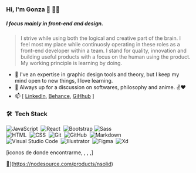 ### Hi, I'm Gonza 👋 👨‍💻
##### I focus mainly in front-end and design.
> I strive while using both the logical and creative part of the brain. I feel most my place while continuosly operating in these roles as a front-end developer within a team. I stand for quality, innovation and building useful products with a focus on the human using the product. My working principle is learning by doing.
> 
- 🌱 I've an expertise in graphic design tools and theory, but I keep my mind open to new things, I love learning.
- 💬 Always up for a discussion on softwares, philosophy and anime. ✌♥ 
- 📫 [ [LinkedIn](https://www.linkedin.com/in/gmsanchezgaray/), [Behance](https://www.behance.net/gonzaasanchez), [GiHhub](https://github.com/gmsanchezgaray) ]
> 


### 🛠 &nbsp;Tech Stack

![JavaScript](https://img.shields.io/badge/-JavaScript-05122A?style=flat&logo=javascript)&nbsp;
![React](https://img.shields.io/badge/-React-05122A?style=flat&logo=react)&nbsp;
![Bootstrap](https://img.shields.io/badge/-Bootstrap-05122A?style=flat&logo=bootstrap&logoColor=563D7C)
![Sass](https://img.shields.io/badge/-Sass-05122A?style=flat&logo=sass)\
![HTML](https://img.shields.io/badge/-HTML-05122A?style=flat&logo=HTML5)&nbsp;
![CSS](https://img.shields.io/badge/-CSS-05122A?style=flat&logo=CSS3&logoColor=1572B6)&nbsp;
![Git](https://img.shields.io/badge/-Git-05122A?style=flat&logo=git)&nbsp;
![GitHub](https://img.shields.io/badge/-GitHub-05122A?style=flat&logo=github)&nbsp;
![Markdown](https://img.shields.io/badge/-Markdown-05122A?style=flat&logo=markdown)\
![Visual Studio Code](https://img.shields.io/badge/-Visual%20Studio%20Code-05122A?style=flat&logo=visual-studio-code&logoColor=007ACC)&nbsp;
![Illustrator](https://img.shields.io/badge/-Illustrator-05122A?style=flat&logo=adobe-illustrator)&nbsp;
![Figma](https://img.shields.io/badge/-Figma-05122A?style=flat&logo=figma)&nbsp;
![Xd](https://img.shields.io/badge/-Xd-05122A?style=flat&logo=adobe-xd)&nbsp;


[iconos de donde encontrarme, , , ,]

[]()](https://nodesource.com/products/nsolid)
